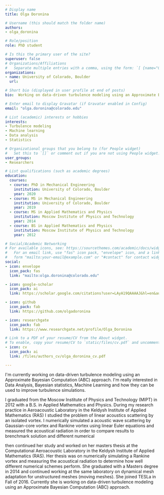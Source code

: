 ```yaml
---
# Display name
title: Olga Doronina

# Username (this should match the folder name)
authors:
- olga_doronina

# Role/position
role: PhD student

# Is this the primary user of the site?
superuser: false
# Organizations/Affiliations
#   Separate multiple entries with a comma, using the form: `[ {name="Org1", url=""}, {name="Org2", url=""} ]`.
organizations:
- name: University of Colorado, Boulder
  url:

# Short bio (displayed in user profile at end of posts)
bio:  Working on data-driven turbulence modeling using an Approximate Bayesian Computation (ABC) approach.

# Enter email to display Gravatar (if Gravatar enabled in Config)
email: "olga.doronina@colorado.edu"

# List (academic) interests or hobbies
interests:
- Turbulence modeling
- Machine learning
- Data analysis
- Statistics

# Organizational groups that you belong to (for People widget)
#   Set this to `[]` or comment out if you are not using People widget.
user_groups:
- Researchers

# List qualifications (such as academic degrees)
education:
  courses:
  - course: PhD in Mechanical Engineering
    institution: University of Colorado, Boulder
    year: 2020
  - course: MS in Mechanical Engineering
    institution: University of Colorado, Boulder
    year: 2019
  - course: MS in Applied Mathematics and Physics
    institution: Moscow Institute of Physics and Technology
    year: 2014
  - course: BS in Applied Mathematics and Physics
    institution: Moscow Institute of Physics and Technology
    year: 2012

# Social/Academic Networking
# For available icons, see: https://sourcethemes.com/academic/docs/widgets/#icons
#   For an email link, use "fas" icon pack, "envelope" icon, and a link in the
#   form "mailto:your-email@example.com" or "#contact" for contact widget.
social:
- icon: envelope
  icon_pack: fas
  link: "mailto:olga.doronina@colorado.edu"

- icon: google-scholar
  icon_pack: ai
  link: https://scholar.google.com/citations?user=LAyA19QAAAAJ&hl=en&authuser=1

- icon: github
  icon_pack: fab
  link: https://github.com/olgadoronina

- icon: researchgate
  icon_pack: fab
  link: https://www.researchgate.net/profile/Olga_Doronina

# Link to a PDF of your resume/CV from the About widget.
# To enable, copy your resume/CV to `static/files/cv.pdf` and uncomment the lines below.  
- icon: cv
  icon_pack: ai
  link: /files/authors_cv/olga_doronina_cv.pdf

---
```

 I'm currently working on data-driven turbulence modeling using an Approximate Bayesian Computation (ABC) approach. 
 I'm really interested in Data Analysis, Bayesian statistics, Machine Learning and how they can be used to 
 improve turbulence simulations.  
 
 I graduated from the Moscow Institute of Physics and Technology (MIPT) in 2012 with a B.S. in Applied 
 Mathematics and Physics. During my research practice in Aeroacoustic Laboratory in the Keldysh Institute of 
 Applied Mathematics (RAS) I studied the problem of linear acoustics scattering by an isolated vortex. 
 I numerically simulated a acoustic wave scattering by Gaussian-core vortex and Rankine vortex using linear Euler 
 equations and measured the acoustical radiation in order to compare results to brenchmark solution and different numerical 
 
 then continued her study and worked on her masters thesis at the Computational 
 Aeroacoustic Laboratory in the Keldysh Institute of Applied Mathematics (RAS). Her thesis was on numerically 
 simulating a Rankine vortex and measuring the acoustical radiation to determine how well different numerical 
 schemes perform. She graduated with a Masters degree in 2014 and continued working at the same laboratory 
 on dynamical mesh adaptation for unstructured meshes (moving meshes). She joined TESLa in Fall of 2016. 
 Currently she is working on data-driven turbulence modeling using an Approximate Bayesian Computation (ABC) approach.
